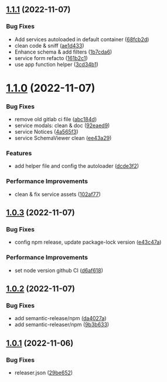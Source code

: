 ## [1.1.1](https://github.com/idetik/coretik/compare/v1.1.0...v1.1.1) (2022-11-07)


### Bug Fixes

* Add services autoloaded in default container ([68fcb2d](https://github.com/idetik/coretik/commit/68fcb2d6b23ab807dba2ead11233f75c04c07d03))
* clean code & sniff ([ae1d433](https://github.com/idetik/coretik/commit/ae1d433c096e69d7e35338db44975508be6b6647))
* Enhance schema & add filters ([1b7cda6](https://github.com/idetik/coretik/commit/1b7cda60e207d6d6035749f4e79766a1542b7b69))
* service form refacto ([161b2c1](https://github.com/idetik/coretik/commit/161b2c1ae52771f77c3b7537d65528db474c72fd))
* use app function helper ([3cd34b1](https://github.com/idetik/coretik/commit/3cd34b135721ef92ff101b53d6c420418ddc7881))

# [1.1.0](https://github.com/idetik/coretik/compare/v1.0.3...v1.1.0) (2022-11-07)


### Bug Fixes

* remove old gitlab ci file ([abc184d](https://github.com/idetik/coretik/commit/abc184d4f2caf1f71304eb4ff298c13a02a9c4b5))
* service modals: clean & doc ([92eaed9](https://github.com/idetik/coretik/commit/92eaed94d20192c6219a7f42711d20b6bf740272))
* service Notices ([4a565f3](https://github.com/idetik/coretik/commit/4a565f3b91e01b1c787f1cf3947dac7d6b6e7eb2))
* service SchemaViewer clean ([ee43a29](https://github.com/idetik/coretik/commit/ee43a29aeec9c866f5fe576e5547732590397deb))


### Features

* add helper file and config the autoloader ([dcde3f2](https://github.com/idetik/coretik/commit/dcde3f2ecf95c2ce9d69dc34756dde8af6fc5b45))


### Performance Improvements

* clean & fix service assets ([102af77](https://github.com/idetik/coretik/commit/102af77a3ec54474bd2bb2201f033a555dd38b7e))

## [1.0.3](https://github.com/idetik/coretik/compare/v1.0.2...v1.0.3) (2022-11-07)


### Bug Fixes

* config npm release, update package-lock version ([e43c47a](https://github.com/idetik/coretik/commit/e43c47aa5eb581b90a750a98faac85bd83c19c31))


### Performance Improvements

* set node version github CI ([d6af618](https://github.com/idetik/coretik/commit/d6af6182134e2037d53ee0d2b3ffa0eb064afab7))

## [1.0.2](https://github.com/idetik/coretik/compare/v1.0.1...v1.0.2) (2022-11-07)


### Bug Fixes

* add semantic-release/npm ([da4027a](https://github.com/idetik/coretik/commit/da4027a642bb3dce8fc2eee1d3a7143988066514))
* add semantic-releaser/npm ([9b3b633](https://github.com/idetik/coretik/commit/9b3b633d275dbd19c7d0ebeb4a4f85e016670d60))

## [1.0.1](https://github.com/idetik/coretik/compare/v1.0.0...v1.0.1) (2022-11-06)


### Bug Fixes

* releaser.json ([29be652](https://github.com/idetik/coretik/commit/29be652346335f657f1ea521dd011fabf431eb99))
